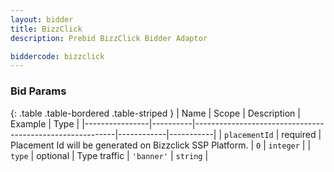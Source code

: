 ```yaml
---
layout: bidder
title: BizzClick
description: Prebid BizzClick Bidder Adaptor

biddercode: bizzclick
---
```


### Bid Params

{: .table .table-bordered .table-striped }
| Name           | Scope    | Description                                              | Example    | Type      |
|----------------|----------|----------------------------------------------------------|------------|-----------|
| `placementId` | required | Placement Id will be generated on Bizzclick SSP Platform. | `0`        | `integer` |
| `type`      | optional | Type traffic                                             | `'banner'` | `string`  |
